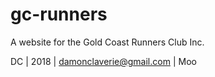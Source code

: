 # gc-runners

A website for the Gold Coast Runners Club Inc.

DC | 2018 | damonclaverie@gmail.com | Moo